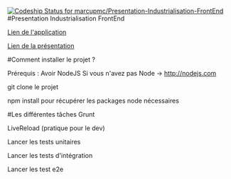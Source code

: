 [ ![Codeship Status for marcupmc/Presentation-Industrialisation-FrontEnd](https://codeship.com/projects/b2aa31d0-d3f1-0132-bc32-6a9d26101b06/status?branch=master)](https://codeship.com/projects/77713)
#Presentation Industrialisation FrontEnd

[Lien de l'application](http://marcupmc.github.io/Presentation-Industrialisation-FrontEnd/app/)

[Lien de la présentation](http://slides.com/marcgregoire/industrialisationfrontend#/)

#Comment installer le projet ?

Prérequis : 
Avoir NodeJS 
Si vous n'avez pas Node -> http://nodejs.com

git clone le projet

npm install pour récupérer les packages node nécessaires

#Les différentes tâches Grunt

LiveReload (pratique pour le dev)

Lancer les tests unitaires

Lancer les tests d'intégration

Lancer les test e2e